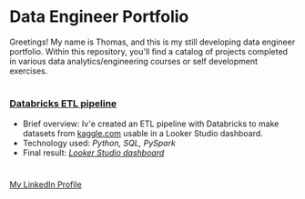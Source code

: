 # Data Engineer Portfolio

Greetings! My name is Thomas, and this is my still developing data engineer portfolio. Within this repository, you'll find a catalog of projects completed in various data analytics/engineering courses or self development exercises.
#
### [Databricks ETL pipeline](https://github.com/datamannetje/databricks-etl-pipeline)

- Brief overview: Iv'e created an ETL pipeline with Databricks to make datasets from [kaggle.com](https://www.kaggle.com/datasets/octopusteam/full-apple-tv-dataset) usable in a Looker Studio dashboard.
- Technology used: *Python, SQL, PySpark*
- Final result: [*Looker Studio dashboard*](https://lookerstudio.google.com/reporting/cec21366-93d6-49c1-b44b-13a5a8bf2d55/page/BsBXE)
# 
[My LinkedIn Profile](https://www.linkedin.com/in/thomasdewit/)
<!--
### [Web Scrapping - Beautiful Soup](https://github.com/lucjankonopka/web_scrapping)

- Brief overview:   Beautiful Soup tool used to extract data from [official Berlin website](https://www.berlin.de/restaurants/stadtteile/), create a dataset with all restaurants in Berlin and then visualize in form of map of restaurants in Tableau Public.
- Technology used: *python, Beautiful Soup, pandas*
- Final results: [*interactive map of restaurants in Berlin*](https://public.tableau.com/app/profile/lucjan.konopka/viz/RestaurantsinBerlin/RestaurantsinBerlin)

### [Apache Beam - Dataflow Pipeline](https://github.com/lucjankonopka/dataflow_pipeline_bicycles)

- Brief overview:   Apache Beam model was used to extract, transform and load (ETL) data from BigQuery dataset (bigquery-public-data.london_bicycles.cycle_hire) with some detailed informations about London bicycles to obtain some insight on London cycling behaviour. 
The task was to get number of rides from one station to another and present the results in form of text file (start_id, end_id, number_of_rides)
- Technology used: *python, Apache Beam, GCP, Google Cloud SDK Shell*
- Final results: [*output text file with results*](https://raw.githubusercontent.com/lucjankonopka/dataflow_pipeline_bicycles/main/output.txt)
  
### [Apache Spark - Similar Movies Finder](https://github.com/lucjankonopka/spark-movielens)

- Brief overview:   Apache Spark was used to process a large volume of data by using an EMR cluster on AWS. The objective was to analyze 27 million movie ratings for 58,000 movies provided by 280,000 users and find the most similar movies to a selected movie.
- Technology used: *AWS (EMR on EC2, S3), Apache Spark, pyspark, python*
- Final results: [*Top 10 movies similar to "Star Wars: Episode IV - A New Hope"*](https://raw.githubusercontent.com/lucjankonopka/spark-movielens/main/similar_movies.txt)

### [Apache Kafka - Stock Market Simulated](https://github.com/lucjankonopka/kafka_stock_market)

- Brief overview:   In this project, Apache Kafka was used to test the functionality of streaming data transmission.
- Technology used: *AWS (EC2, S3, Crawler, Amazon Athena), python*
- Outcome: Continuously uploaded data to an S3 bucket during the program's execution

### [Google Data Analytics Capstone: Complete a Case Study](https://github.com/lucjankonopka/cyclistic_case_study)

- Brief overview: Following case study was completed as part of the [Google Data Analytics Certificate](https://www.credly.com/badges/d8457d2e-06e4-4142-8ea1-4cfd52f24c67/linked_in_profile).
- Methodology: data preprocessing, data cleaning, data analysis, visualization, making conclusions, creating a strategy proposal
- Technology used: *python, pandas, matplotlib, numpy, seaborn*
- Final results: [*analysis & visualisation*](https://github.com/lucjankonopka/cyclistic_case_study/blob/main/How%20Does%20a%20Bike-Share%20%20Navigate%20Speedy%20Success.pdf)

### Others:
- [SQL - Simple Shop Database](https://github.com/lucjankonopka/sql_shop_database) 

- [SQL - Premier League Team's Performance Analysis](https://github.com/lucjankonopka/sql_premier_league) 

- [Tableau Public - Premier League Teams Performance Analysis](https://public.tableau.com/app/profile/lucjan.konopka/viz/PremierLeagueanalysis_16762432338890/PremierLeagueTeamsAnalysis) 

- [Python/Pandas - Premier League 2010/11 League Table](https://github.com/lucjankonopka/pandas_data_analysis) 

- [Python - Snake Game](https://github.com/lucjankonopka/snake_game_python) 

- [Python - Simple Games](https://github.com/lucjankonopka/simple_python_games) 

- [Python - Automating tools](https://github.com/lucjankonopka/automating_tools) 


-->
